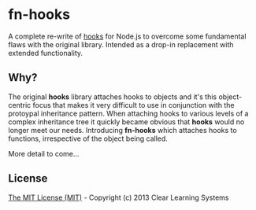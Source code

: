 # fn-hooks

A complete re-write of [hooks](https://github.com/bnoguchi/hooks-js) for Node.js to overcome some fundamental flaws with the original library. Intended as a drop-in replacement with extended functionality.

## Why?

The original **hooks** library attaches hooks to objects and it's this object-centric focus that makes it very difficult to use in conjunction with the protoypal inheritance pattern. When attaching hooks to various levels of a complex inheritance tree it quickly became obvious that **hooks** would no longer meet our needs. Introducing **fn-hooks** which attaches hooks to functions, irrespective of the object being called.

More detail to come...

## License

[The MIT License (MIT)](https://github.com/clear/platos-model/blob/master/LICENSE) - Copyright (c) 2013 Clear Learning Systems